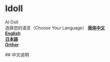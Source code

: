 # Idoll  
AI Doll  
选择您的语言（Choose Your Language）
**[简体中文](#Chinese)**  
**[English](#English)**  
**[日本語](#japanses)**  
**[Orther](#Orther)**  
<div id="Chinese">
## 中文说明
</div>
